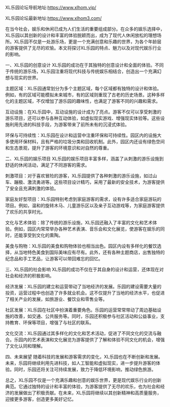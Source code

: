 XL乐园论坛导航地址:https://www.xlhom.vip/

XL乐园论坛最新地址:https://www.xlhom3.com/

在当今社会，娱乐和休闲已成为人们生活的重要组成部分。在众多的娱乐选择中，XL乐园以其创新的设计和丰富的体验脱颖而出，成为了现代人休闲放松的理想场所。XL乐园不仅是一处游乐场，更是一个充满创意和乐趣的世界，为各个年龄层的游客提供了无尽的欢愉。本文将探讨XL乐园的特点、魅力以及对现代娱乐行业的影响。

一、XL乐园的创意设计
XL乐园的成功在于其独特的创意设计和全面的体验。不同于传统的游乐场，XL乐园注重将现代科技与传统娱乐相结合，创造出一个充满幻想与现实的世界。

主题区域：XL乐园通常划分为多个主题区域，每个区域都有独特的设计和体验。例如，有的区域可能模拟未来城市，有的区域则重现了古老的历史场景。这种多样化的主题区域，不仅增加了游乐园的趣味性，也满足了游客不同的兴趣和需求。

互动设施：在XL乐园中，互动设施的设计成为了亮点。游客不仅可以享受刺激的游乐项目，还可以参与各种互动体验，如虚拟现实游戏、增强现实体验等。这些设施利用先进的科技手段，为游客带来了前所未有的沉浸式体验。

环保与可持续性：XL乐园在设计和运营中注重环保和可持续性。园区内的设施大多使用环保材料，且有严格的垃圾分类和回收机制。此外，园区内还设有绿色空间和生态景观，提升了游客的环境意识和对自然的尊重。

二、XL乐园的娱乐项目
XL乐园的娱乐项目丰富多样，涵盖了从刺激的游乐设施到舒适的休闲活动，满足了不同游客的需求。

刺激项目：对于喜欢冒险的游客，XL乐园提供了各种刺激的游乐设施，如过山车、蹦极、激流勇进等。这些项目设计精巧，采用了最新的安全技术，为游客提供了安全且充满刺激的体验。

家庭友好型项目：XL乐园特别考虑到家庭游客的需求，设有许多适合家庭游玩的项目。例如，温和的旋转木马、儿童游乐区以及亲子互动游戏等，为家庭游客提供了欢乐的共享时光。

文化与艺术体验：除了传统的游乐设施，XL乐园还融入了丰富的文化和艺术体验。例如，园区内常常举办各种艺术表演、音乐会和文化展览，使游客在娱乐的同时，还能享受到文化的熏陶。

美食与购物：XL乐园的美食和购物体验也相当出色。园区内设有多样化的餐饮选择，从当地特色美食到国际美味应有尽有。此外，还有各种主题商店，出售独特的纪念品和手工艺品，让游客可以带回难忘的回忆。

三、XL乐园的社会影响
XL乐园的成功不仅在于其自身的设计和运营，还体现在对社会和经济的积极影响。

经济发展：XL乐园的建立和运营带动了当地经济的发展。乐园的建设需要大量的投资，运营过程中也创造了许多就业机会。这不仅提升了当地的经济水平，也促进了相关产业的发展，如旅游业、餐饮业和零售业等。

社区发展：XL乐园在社区中扮演着重要角色。乐园的运营常常带动了周边基础设施的改善，如交通、公共服务等。同时，乐园还积极参与社区活动和公益事业，支持教育、环保等项目，增强了与社区的联系。

文化交流：XL乐园通过其多样化的文化和艺术活动，促进了不同文化的交流与融合。乐园内的艺术表演和文化展览为游客提供了了解和体验不同文化的机会，增强了文化认同和理解。

四、未来展望
随着科技的发展和游客需求的变化，XL乐园也在不断创新和发展。未来，乐园将继续利用先进科技，如人工智能和虚拟现实，进一步提升游客的体验。同时，乐园还将关注可持续发展，致力于降低环境影响，推动绿色旅游。

总之，XL乐园不仅是一个充满乐趣和创意的娱乐世界，更是现代娱乐行业的创新典范。它通过独特的设计和丰富的体验，为游客提供了无尽的欢乐，也为社会和经济的发展做出了积极贡献。在未来，XL乐园将继续以其创新精神和高质量服务，迎接更多游客，创造更多美好记忆。




